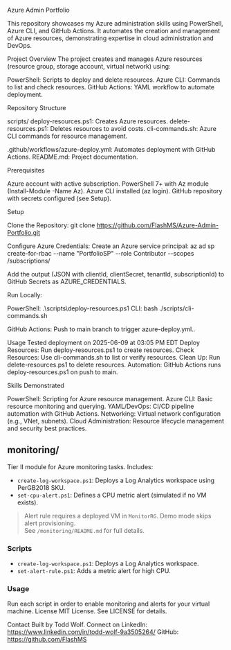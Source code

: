 Azure Admin Portfolio

This repository showcases my Azure administration skills using PowerShell, Azure CLI, and GitHub Actions. It automates the creation and management of Azure resources, demonstrating expertise in cloud administration and DevOps.

Project Overview The project creates and manages Azure resources (resource group, storage account, virtual network) using:

PowerShell: Scripts to deploy and delete resources. Azure CLI: Commands to list and check resources. GitHub Actions: YAML workflow to automate deployment.

Repository Structure

scripts/ deploy-resources.ps1: Creates Azure resources. delete-resources.ps1: Deletes resources to avoid costs. cli-commands.sh: Azure CLI commands for resource management.

.github/workflows/azure-deploy.yml: Automates deployment with GitHub Actions. README.md: Project documentation.

Prerequisites

Azure account with active subscription. PowerShell 7+ with Az module (Install-Module -Name Az). Azure CLI installed (az login). GitHub repository with secrets configured (see Setup).

Setup

Clone the Repository: git clone https://github.com/FlashMS/Azure-Admin-Portfolio.git

Configure Azure Credentials: Create an Azure service principal: az ad sp create-for-rbac --name "PortfolioSP" --role Contributor --scopes /subscriptions/

Add the output (JSON with clientId, clientSecret, tenantId, subscriptionId) to GitHub Secrets as AZURE_CREDENTIALS.

Run Locally:

PowerShell: .\scripts\deploy-resources.ps1 CLI: bash ./scripts/cli-commands.sh

GitHub Actions: Push to main branch to trigger azure-deploy.yml..

Usage Tested deployment on 2025-06-09 at 03:05 PM EDT Deploy Resources: Run deploy-resources.ps1 to create resources. Check Resources: Use cli-commands.sh to list or verify resources. Clean Up: Run delete-resources.ps1 to delete resources. Automation: GitHub Actions runs deploy-resources.ps1 on push to main.

Skills Demonstrated

PowerShell: Scripting for Azure resource management. Azure CLI: Basic resource monitoring and querying. YAML/DevOps: CI/CD pipeline automation with GitHub Actions. Networking: Virtual network configuration (e.g., VNet, subnets). Cloud Administration: Resource lifecycle management and security best practices.

## monitoring/

Tier II module for Azure monitoring tasks. Includes:

- `create-log-workspace.ps1`: Deploys a Log Analytics workspace using PerGB2018 SKU.
- `set-cpu-alert.ps1`: Defines a CPU metric alert (simulated if no VM exists).

> Alert rule requires a deployed VM in `MonitorRG`. Demo mode skips alert provisioning.  
> See `/monitoring/README.md` for full details.


### Scripts
- `create-log-workspace.ps1`: Deploys a Log Analytics workspace.
- `set-alert-rule.ps1`: Adds a metric alert for high CPU.

### Usage
Run each script in order to enable monitoring and alerts for your virtual machine.
License MIT License. See LICENSE for details.

Contact Built by Todd Wolf. Connect on LinkedIn: https://www.linkedin.com/in/todd-wolf-9a3505264/ GitHub: https://github.com/FlashMS
